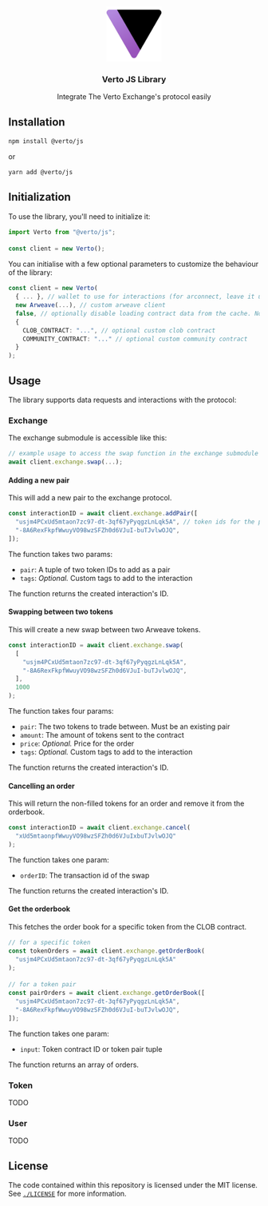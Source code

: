 <p align="center">
  <a href="https://verto.exchange">
    <img src="https://raw.githubusercontent.com/useverto/design/master/logo/logo_light.svg" alt="Verto logo (light version)" width="110" />
  </a>

  <h3 align="center">Verto JS Library</h3>

  <p align="center">
    Integrate The Verto Exchange's protocol easily
  </p>
</p>

## Installation

```sh
npm install @verto/js
```

or

```sh
yarn add @verto/js
```

## Initialization

To use the library, you'll need to initialize it:

```ts
import Verto from "@verto/js";

const client = new Verto();
```

You can initialise with a few optional parameters to customize the behaviour of the library:

```ts
const client = new Verto(
  { ... }, // wallet to use for interactions (for arconnect, leave it undefined or "use_wallet")
  new Arweave(...), // custom arweave client
  false, // optionally disable loading contract data from the cache. Note: this will slow down fetching
  {
    CLOB_CONTRACT: "...", // optional custom clob contract
    COMMUNITY_CONTRACT: "..." // optional custom community contract
  }
);
```

## Usage

The library supports data requests and interactions with the protocol:

### Exchange

The exchange submodule is accessible like this:

```ts
// example usage to access the swap function in the exchange submodule
await client.exchange.swap(...);
```

#### Adding a new pair

This will add a new pair to the exchange protocol.

```ts
const interactionID = await client.exchange.addPair([
  "usjm4PCxUd5mtaon7zc97-dt-3qf67yPyqgzLnLqk5A", // token ids for the pair
  "-8A6RexFkpfWwuyVO98wzSFZh0d6VJuI-buTJvlwOJQ",
]);
```

The function takes two params:

- `pair`: A tuple of two token IDs to add as a pair
- `tags`: _Optional._ Custom tags to add to the interaction

The function returns the created interaction's ID.

#### Swapping between two tokens

This will create a new swap between two Arweave tokens.

```ts
const interactionID = await client.exchange.swap(
  [
    "usjm4PCxUd5mtaon7zc97-dt-3qf67yPyqgzLnLqk5A",
    "-8A6RexFkpfWwuyVO98wzSFZh0d6VJuI-buTJvlwOJQ",
  ],
  1000
);
```

The function takes four params:

- `pair`: The two tokens to trade between. Must be an existing pair
- `amount`: The amount of tokens sent to the contract
- `price`: _Optional._ Price for the order
- `tags`: _Optional._ Custom tags to add to the interaction

The function returns the created interaction's ID.

#### Cancelling an order

This will return the non-filled tokens for an order and remove it from the orderbook.

```ts
const interactionID = await client.exchange.cancel(
  "xUd5mtaonpfWwuyVO98wzSFZh0d6VJuIxbuTJvlwOJQ"
);
```

The function takes one param:

- `orderID`: The transaction id of the swap

The function returns the created interaction's ID.

#### Get the orderbook

This fetches the order book for a specific token from the CLOB contract.

```ts
// for a specific token
const tokenOrders = await client.exchange.getOrderBook(
  "usjm4PCxUd5mtaon7zc97-dt-3qf67yPyqgzLnLqk5A"
);

// for a token pair
const pairOrders = await client.exchange.getOrderBook([
  "usjm4PCxUd5mtaon7zc97-dt-3qf67yPyqgzLnLqk5A",
  "-8A6RexFkpfWwuyVO98wzSFZh0d6VJuI-buTJvlwOJQ",
]);
```

The function takes one param:

- `input`: Token contract ID or token pair tuple

The function returns an array of orders.

### Token

TODO

### User

TODO

## License

The code contained within this repository is licensed under the MIT license.
See [`./LICENSE`](./LICENSE) for more information.

